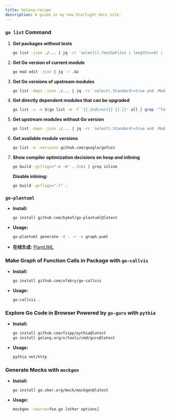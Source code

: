 ```yaml
---
title: Golang-recipe
description: A guide in my new Starlight docs site.
---
```


### `go list` Command

1. **Get packages without tests**
    ```sh
    go list -json ./... | jq -rc 'select((.TestGoFiles | length)==0) | .ImportPath'
    ```
2. **Get Go version of current module**
    ```sh
    go mod edit -json | jq -r .Go
    ```
3. **Get Go versions of upstream modules**
    ```sh
    go list -deps -json ./... | jq -rc 'select(.Standard!=true and .Module.GoVersion!=null) | [.Module.GoVersion,.Module.Path] | join(" ")' | sort -V | uniq
    ```
4. **Get directly dependent modules that can be upgraded**
    ```sh
    go list -u -m $(go list -m -f '{{.Indirect}} {{.}}' all | grep '^false' | cut -d ' ' -f2) | grep '\['
    ```
5. **Get upstream modules without Go version**
    ```sh
    go list -deps -json ./... | jq -rc 'select(.Standard!=true and .Module.GoVersion==null) | .Module.Path' | sort -u
    ```
6. **Get available module versions**
    ```sh
    go list -m -versions github.com/google/gofuzz
    ```
7. **Show compiler optimization decisions on heap and inlining**
    ```sh
    go build -gcflags="-m -m" . 2>&1 | grep inline
    ```
    **Disable inlining:**
    ```sh
    go build -gcflags="-l" .
    ```

### `go-plantuml`

- **Install:** 
    ```sh
    go install github.com/bykof/go-plantuml@latest
    ```
- **Usage:** 
    ```sh
    go-plantuml generate -d . -r -o graph.puml
    ```
- **在线生成:** [PlantUML](https://www.plantuml.com/plantuml/uml)

### Make Graph of Function Calls in Package with `go-callvis`

- **Install:** 
    ```sh
    go install github.com/ofabry/go-callvis
    ```
- **Usage:** 
    ```sh
    go-callvis .
    ```

### Explore Go Code in Browser Powered by `go-guru` with `pythia`

- **Install:** 
    ```sh
    go install github.com/fzipp/pythia@latest
    go install golang.org/x/tools/cmd/guru@latest
    ```
- **Usage:** 
    ```sh
    pythia net/http
    ```

### Generate Mocks with `mockgen`

- **Install:** 
    ```sh
    go install go.uber.org/mock/mockgen@latest
    ```
- **Usage:** 
    ```sh
    mockgen -source=foo.go [other options]
    ```